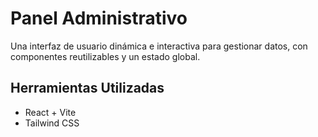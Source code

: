 # Panel Administrativo

Una interfaz de usuario dinámica e interactiva para gestionar datos, con componentes reutilizables y un estado global.

## Herramientas Utilizadas

- React + Vite
- Tailwind CSS
